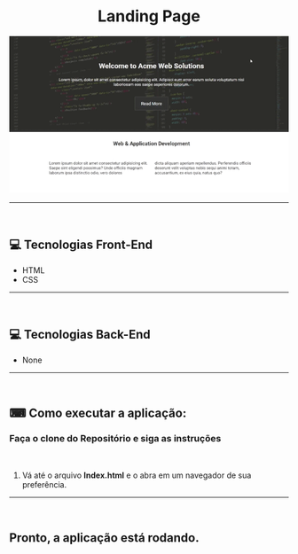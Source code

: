 <h1 align="center">Landing Page</h1>

<div align="center">
    <img src="landing-page_trim.gif" alt="landing-page-gif">
    <hr>
    <br>
</div>

<div>
    <h2>💻 Tecnologias Front-End</h2>
    <ul>
        <li>HTML</li>
        <li>CSS</li>
    </ul>
    <hr>
    <br>
</div>

<div>
    <h2>💻 Tecnologias Back-End</h2>
    <ul>
        <li>None</li>
    </ul>
    <hr>
    <br>
</div>

<div>
    <h2>⌨ Como executar a aplicação:</h2>
     <h3 style="font-weight: bold" > Faça o clone do Repositório e siga as instruções</h3>
     <br>
     <ol>
        <li> Vá até o arquivo <strong>Index.html</strong> e o abra em um navegador de sua preferência.</li>
     </ol>
     <hr>
     <br>
</div>

<h2 style="font-weight: bold">Pronto, a aplicação está rodando.</h2>